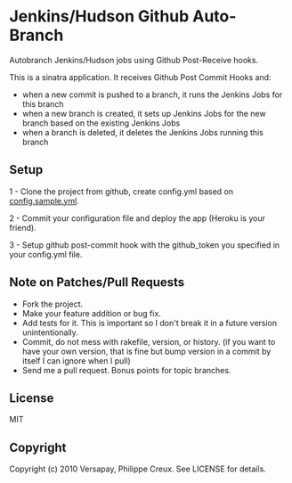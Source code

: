 # Jenkins/Hudson Github Auto-Branch

Autobranch Jenkins/Hudson jobs using Github Post-Receive hooks.

This is a sinatra application. It receives Github Post Commit Hooks and:

* when a new commit is pushed to a branch, it runs the Jenkins Jobs for this branch
* when a new branch is created, it sets up Jenkins Jobs for the new branch based on the existing Jenkins Jobs
* when a branch is deleted, it deletes the Jenkins Jobs running this branch

## Setup

1 - Clone the project from github, create config.yml based on [config.sample.yml](https://github.com/versapay/hudson-github-autobranch/blob/master/config.sample.yml).

2 - Commit your configuration file and deploy the app (Heroku is your friend).

3 - Setup github post-commit hook with the github_token you specified in your config.yml file.

## Note on Patches/Pull Requests

* Fork the project.
* Make your feature addition or bug fix.
* Add tests for it. This is important so I don't break it in a
  future version unintentionally.
* Commit, do not mess with rakefile, version, or history.
  (if you want to have your own version, that is fine but bump version in a commit by itself I can ignore when I pull)
* Send me a pull request. Bonus points for topic branches.

## License

MIT

## Copyright

Copyright (c) 2010 Versapay, Philippe Creux. See LICENSE for details.

